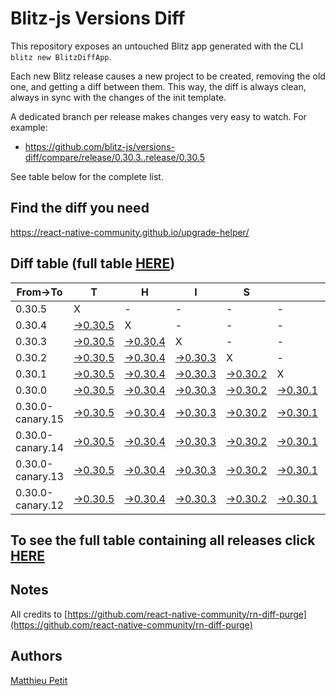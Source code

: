 # Blitz-js Versions Diff

This repository exposes an untouched Blitz app generated with the CLI 
`blitz new BlitzDiffApp`.

Each new Blitz release causes a new project to be created, removing the old one, and getting a diff between them. This way, the diff is always clean, always in sync with the changes of the init template.

A dedicated branch per release makes changes very easy
to watch. For example:

* https://github.com/blitz-js/versions-diff/compare/release/0.30.3..release/0.30.5

See table below for the complete list.

## Find the diff you need
https://react-native-community.github.io/upgrade-helper/

## Diff table (full table [HERE](https://react-native-community.github.io/versions-diff-purge/))

| From->To         | T                                                                                                      | H                                                                                                      | I                                                                                                      | S                                                                                                      |                                                                                                        | I                                                                                                      | S                                                                                                                          |                                                                                                                            | C                                                                                                                          | O   | O   | L   |
| ---------------- | ------------------------------------------------------------------------------------------------------ | ------------------------------------------------------------------------------------------------------ | ------------------------------------------------------------------------------------------------------ | ------------------------------------------------------------------------------------------------------ | ------------------------------------------------------------------------------------------------------ | ------------------------------------------------------------------------------------------------------ | -------------------------------------------------------------------------------------------------------------------------- | -------------------------------------------------------------------------------------------------------------------------- | -------------------------------------------------------------------------------------------------------------------------- | --- | --- | --- |
| 0.30.5           | X                                                                                                      | -                                                                                                      | -                                                                                                      | -                                                                                                      | -                                                                                                      | -                                                                                                      | -                                                                                                                          | -                                                                                                                          | -                                                                                                                          | -   |     |     |
| 0.30.4           | [->0.30.5](https://github.com/blitz-js/versions-diff/compare/release/0.30.4..release/0.30.5)           | X                                                                                                      | -                                                                                                      | -                                                                                                      | -                                                                                                      | -                                                                                                      | -                                                                                                                          | -                                                                                                                          | -                                                                                                                          | -   |     |     |
| 0.30.3           | [->0.30.5](https://github.com/blitz-js/versions-diff/compare/release/0.30.3..release/0.30.5)           | [->0.30.4](https://github.com/blitz-js/versions-diff/compare/release/0.30.3..release/0.30.4)           | X                                                                                                      | -                                                                                                      | -                                                                                                      | -                                                                                                      | -                                                                                                                          | -                                                                                                                          | -                                                                                                                          | -   |     |     |
| 0.30.2           | [->0.30.5](https://github.com/blitz-js/versions-diff/compare/release/0.30.2..release/0.30.5)           | [->0.30.4](https://github.com/blitz-js/versions-diff/compare/release/0.30.2..release/0.30.4)           | [->0.30.3](https://github.com/blitz-js/versions-diff/compare/release/0.30.2..release/0.30.3)           | X                                                                                                      | -                                                                                                      | -                                                                                                      | -                                                                                                                          | -                                                                                                                          | -                                                                                                                          | -   |     |     |
| 0.30.1           | [->0.30.5](https://github.com/blitz-js/versions-diff/compare/release/0.30.1..release/0.30.5)           | [->0.30.4](https://github.com/blitz-js/versions-diff/compare/release/0.30.1..release/0.30.4)           | [->0.30.3](https://github.com/blitz-js/versions-diff/compare/release/0.30.1..release/0.30.3)           | [->0.30.2](https://github.com/blitz-js/versions-diff/compare/release/0.30.1..release/0.30.2)           | X                                                                                                      | -                                                                                                      | -                                                                                                                          | -                                                                                                                          | -                                                                                                                          | -   |     |     |
| 0.30.0           | [->0.30.5](https://github.com/blitz-js/versions-diff/compare/release/0.30.0..release/0.30.5)           | [->0.30.4](https://github.com/blitz-js/versions-diff/compare/release/0.30.0..release/0.30.4)           | [->0.30.3](https://github.com/blitz-js/versions-diff/compare/release/0.30.0..release/0.30.3)           | [->0.30.2](https://github.com/blitz-js/versions-diff/compare/release/0.30.0..release/0.30.2)           | [->0.30.1](https://github.com/blitz-js/versions-diff/compare/release/0.30.0..release/0.30.1)           | X                                                                                                      | -                                                                                                                          | -                                                                                                                          | -                                                                                                                          | -   |     |     |
| 0.30.0-canary.15 | [->0.30.5](https://github.com/blitz-js/versions-diff/compare/release/0.30.0-canary.15..release/0.30.5) | [->0.30.4](https://github.com/blitz-js/versions-diff/compare/release/0.30.0-canary.15..release/0.30.4) | [->0.30.3](https://github.com/blitz-js/versions-diff/compare/release/0.30.0-canary.15..release/0.30.3) | [->0.30.2](https://github.com/blitz-js/versions-diff/compare/release/0.30.0-canary.15..release/0.30.2) | [->0.30.1](https://github.com/blitz-js/versions-diff/compare/release/0.30.0-canary.15..release/0.30.1) | [->0.30.0](https://github.com/blitz-js/versions-diff/compare/release/0.30.0-canary.15..release/0.30.0) | X                                                                                                                          | -                                                                                                                          | -                                                                                                                          | -   |     |     |
| 0.30.0-canary.14 | [->0.30.5](https://github.com/blitz-js/versions-diff/compare/release/0.30.0-canary.14..release/0.30.5) | [->0.30.4](https://github.com/blitz-js/versions-diff/compare/release/0.30.0-canary.14..release/0.30.4) | [->0.30.3](https://github.com/blitz-js/versions-diff/compare/release/0.30.0-canary.14..release/0.30.3) | [->0.30.2](https://github.com/blitz-js/versions-diff/compare/release/0.30.0-canary.14..release/0.30.2) | [->0.30.1](https://github.com/blitz-js/versions-diff/compare/release/0.30.0-canary.14..release/0.30.1) | [->0.30.0](https://github.com/blitz-js/versions-diff/compare/release/0.30.0-canary.14..release/0.30.0) | [->0.30.0-canary.15](https://github.com/blitz-js/versions-diff/compare/release/0.30.0-canary.14..release/0.30.0-canary.15) | X                                                                                                                          | -                                                                                                                          | -   |     |     |
| 0.30.0-canary.13 | [->0.30.5](https://github.com/blitz-js/versions-diff/compare/release/0.30.0-canary.13..release/0.30.5) | [->0.30.4](https://github.com/blitz-js/versions-diff/compare/release/0.30.0-canary.13..release/0.30.4) | [->0.30.3](https://github.com/blitz-js/versions-diff/compare/release/0.30.0-canary.13..release/0.30.3) | [->0.30.2](https://github.com/blitz-js/versions-diff/compare/release/0.30.0-canary.13..release/0.30.2) | [->0.30.1](https://github.com/blitz-js/versions-diff/compare/release/0.30.0-canary.13..release/0.30.1) | [->0.30.0](https://github.com/blitz-js/versions-diff/compare/release/0.30.0-canary.13..release/0.30.0) | [->0.30.0-canary.15](https://github.com/blitz-js/versions-diff/compare/release/0.30.0-canary.13..release/0.30.0-canary.15) | [->0.30.0-canary.14](https://github.com/blitz-js/versions-diff/compare/release/0.30.0-canary.13..release/0.30.0-canary.14) | X                                                                                                                          | -   |     |     |
| 0.30.0-canary.12 | [->0.30.5](https://github.com/blitz-js/versions-diff/compare/release/0.30.0-canary.12..release/0.30.5) | [->0.30.4](https://github.com/blitz-js/versions-diff/compare/release/0.30.0-canary.12..release/0.30.4) | [->0.30.3](https://github.com/blitz-js/versions-diff/compare/release/0.30.0-canary.12..release/0.30.3) | [->0.30.2](https://github.com/blitz-js/versions-diff/compare/release/0.30.0-canary.12..release/0.30.2) | [->0.30.1](https://github.com/blitz-js/versions-diff/compare/release/0.30.0-canary.12..release/0.30.1) | [->0.30.0](https://github.com/blitz-js/versions-diff/compare/release/0.30.0-canary.12..release/0.30.0) | [->0.30.0-canary.15](https://github.com/blitz-js/versions-diff/compare/release/0.30.0-canary.12..release/0.30.0-canary.15) | [->0.30.0-canary.14](https://github.com/blitz-js/versions-diff/compare/release/0.30.0-canary.12..release/0.30.0-canary.14) | [->0.30.0-canary.13](https://github.com/blitz-js/versions-diff/compare/release/0.30.0-canary.12..release/0.30.0-canary.13) | X   |     |     |

## To see the full table containing all releases click [HERE](https://react-native-community.github.io/versions-diff-purge/)

## Notes
All credits to [https://github.com/react-native-community/rn-diff-purge](https://github.com/react-native-community/rn-diff-purge)

## Authors
[Matthieu Petit](https://github.com/matthieu994)